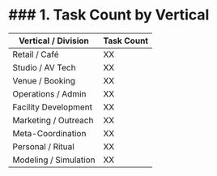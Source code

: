 # ### 1. Task Count by Vertical

| Vertical / Division | Task Count |
|---|---|
| Retail / Café | XX |
| Studio / AV Tech | XX |
| Venue / Booking | XX |
| Operations / Admin | XX |
| Facility Development | XX |
| Marketing / Outreach | XX |
| Meta-Coordination | XX |
| Personal / Ritual | XX |
| Modeling / Simulation | XX |
